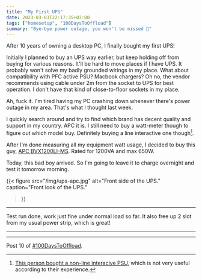 ```yaml
---
title: "My First UPS"
date: 2023-03-03T22:17:35+07:00
tags: ["homesetup", "100DaysToOffload"]
summary: "Bye-bye power outage, you won't be missed 👋"
---
```


After 10 years of owning a desktop PC, I finally bought my first UPS!

Initially I planned to buy an UPS way earlier, but keep holding off from buying for various reasons.
It'll be hard to move places if I have UPS.
It probably won't solve my badly grounded wirings in my place.
What about compatibility with PFC active PSU?
Macbook chargers?
Oh no, the vendor recommends using cable under 2m from the socket to UPS for best operation.
I don't have that kind of close-to-floor sockets in my place.

Ah, fuck it. I'm tired having my PC crashing down whenever there's power outage in my area.
That's what I thought last week.

I quickly search around and try to find which brand has decent quality and support in my country.
APC it is.
I still need to buy a watt-meter though to figure out which model buy.
Definitely buying a line interactive one though[^line-interactive].

After I'm done measuring all my equipment watt usage, I decided to buy this guy, [APC BVX1200LI-MS](https://www.apc.com/ph/en/product/BVX1200LI-MS/apc-easy-ups-bvx-1200va-230v-avr-universal-sockets/).
Rated for 1200VA and max 650W.

Today, this bad boy arrived. So I'm going to leave it to charge overnight and test it tomorrow morning.

{{< figure
src="/img/ups-apc.jpg"
alt="Front side of the UPS."
caption="Front look of the UPS."
>}}

---

Test run done, work just fine under normal load so far.
It also free up 2 slot from my usual power strip, which is great!

---

[^line-interactive]: [This person bought a non-line interacive PSU](https://fitzcarraldoblog.wordpress.com/2020/08/09/that-ups-you-bought-for-your-home-server-may-not-be-as-useful-as-you-think/), which is not very useful according to their experience.

---

Post 10 of [#100DaysToOffload](https://100daystooffload.com/).
